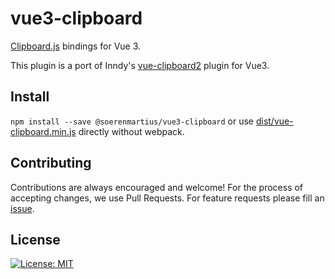 # vue3-clipboard

[Clipboard.js](https://clipboardjs.com/) bindings for Vue 3.

This plugin is a port of Inndy's [vue-clipboard2](https://github.com/Inndy/vue-clipboard2) plugin for Vue3.

## Install

`npm install --save @soerenmartius/vue3-clipboard` or use [dist/vue-clipboard.min.js](https://github.com/soerenmartius/vue3-clipboard/blob/main/dist/vue-clipboard.min.js) directly without webpack.

## Contributing

Contributions are always encouraged and welcome! For the process of accepting changes, we use Pull Requests. For feature requests please fill an [issue](https://github.com/soerenmartius/vue3-clipboard/issues/new).

## License

[![License: MIT](https://img.shields.io/badge/License-MIT-yellow.svg)](https://opensource.org/licenses/MIT)
